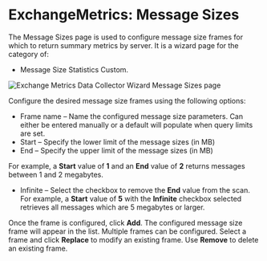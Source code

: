 # ExchangeMetrics: Message Sizes

The Message Sizes page is used to configure message size frames for which to return summary metrics
by server. It is a wizard page for the category of:

- Message Size Statistics Custom.

![Exchange Metrics Data Collector Wizard Message Sizes page](/img/product_docs/accessanalyzer/11.6/admin/datacollector/exchangemetrics/messagesizes.webp)

Configure the desired message size frames using the following options:

- Frame name – Name the configured message size parameters. Can either be entered manually or a
  default will populate when query limits are set.
- Start – Specify the lower limit of the message sizes (in MB)
- End – Specify the upper limit of the message sizes (in MB)

For example, a **Start** value of **1** and an **End** value of **2** returns messages between 1 and
2 megabytes.

- Infinite – Select the checkbox to remove the **End** value from the scan. For example, a **Start**
  value of **5** with the **Infinite** checkbox selected retrieves all messages which are 5
  megabytes or larger.

Once the frame is configured, click **Add**. The configured message size frame will appear in the
list. Multiple frames can be configured. Select a frame and click **Replace** to modify an existing
frame. Use **Remove** to delete an existing frame.
